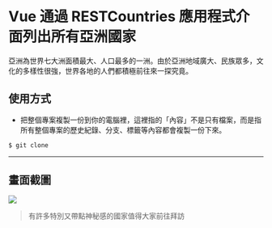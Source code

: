 # Vue 通過 RESTCountries 應用程式介面列出所有亞洲國家

亞洲為世界七大洲面積最大、人口最多的一洲。由於亞洲地域廣大、民族眾多，文化的多樣性很強，世界各地的人們都積極前往來一探究竟。

## 使用方式
- 把整個專案複製一份到你的電腦裡，這裡指的「內容」不是只有檔案，而是指所有整個專案的歷史紀錄、分支、標籤等內容都會複製一份下來。
```sh
$ git clone
```

----

## 畫面截圖
![](https://i.imgur.com/UX8I52B.png)
> 有許多特別又帶點神秘感的國家值得大家前往拜訪
